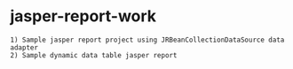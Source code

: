 # jasper-report-work
	1) Sample jasper report project using JRBeanCollectionDataSource data adapter
	2) Sample dynamic data table jasper report
